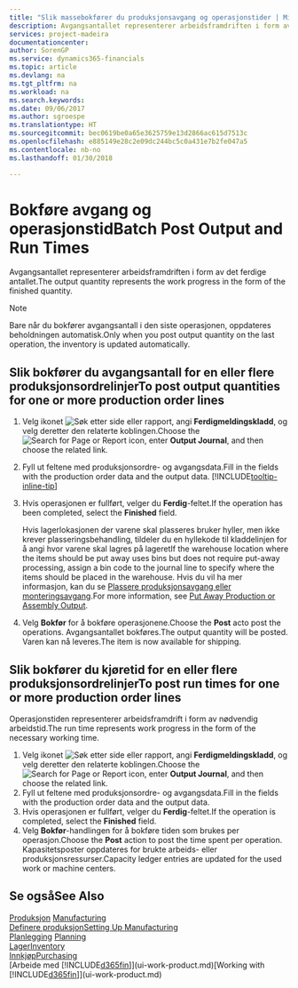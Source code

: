 ```yaml
---
title: "Slik massebokfører du produksjonsavgang og operasjonstider | Microsoft-dokumentasjon"
description: Avgangsantallet representerer arbeidsframdriften i form av det ferdige antallet.
services: project-madeira
documentationcenter: 
author: SorenGP
ms.service: dynamics365-financials
ms.topic: article
ms.devlang: na
ms.tgt_pltfrm: na
ms.workload: na
ms.search.keywords: 
ms.date: 09/06/2017
ms.author: sgroespe
ms.translationtype: HT
ms.sourcegitcommit: bec0619be0a65e3625759e13d2866ac615d7513c
ms.openlocfilehash: e885149e28c2e09dc244bc5c0a431e7b2fe047a5
ms.contentlocale: nb-no
ms.lasthandoff: 01/30/2018

---
```

# <a name="batch-post-output-and-run-times"></a><span data-ttu-id="e63dd-103">Bokføre avgang og operasjonstid</span><span class="sxs-lookup"><span data-stu-id="e63dd-103">Batch Post Output and Run Times</span></span>
<span data-ttu-id="e63dd-104">Avgangsantallet representerer arbeidsframdriften i form av det ferdige antallet.</span><span class="sxs-lookup"><span data-stu-id="e63dd-104">The output quantity represents the work progress in the form of the finished quantity.</span></span>  

> [!NOTE]
> <span data-ttu-id="e63dd-105">Bare når du bokfører avgangsantall i den siste operasjonen, oppdateres beholdningen automatisk.</span><span class="sxs-lookup"><span data-stu-id="e63dd-105">Only when you post output quantity on the last operation, the inventory is updated automatically.</span></span>  

## <a name="to-post-output-quantities-for-one-or-more-production-order-lines"></a><span data-ttu-id="e63dd-106">Slik bokfører du avgangsantall for en eller flere produksjonsordrelinjer</span><span class="sxs-lookup"><span data-stu-id="e63dd-106">To post output quantities for one or more production order lines</span></span>
1. <span data-ttu-id="e63dd-107">Velg ikonet ![Søk etter side eller rapport](media/ui-search/search_small.png "Søk etter side eller rapport"), angi **Ferdigmeldingskladd**, og velg deretter den relaterte koblingen.</span><span class="sxs-lookup"><span data-stu-id="e63dd-107">Choose the ![Search for Page or Report](media/ui-search/search_small.png "Search for Page or Report icon") icon, enter **Output Journal**, and then choose the related link.</span></span>  
2. <span data-ttu-id="e63dd-108">Fyll ut feltene med produksjonsordre- og avgangsdata.</span><span class="sxs-lookup"><span data-stu-id="e63dd-108">Fill in the fields with the production order data and the output data.</span></span> [!INCLUDE[tooltip-inline-tip](includes/tooltip-inline-tip_md.md)]
3. <span data-ttu-id="e63dd-109">Hvis operasjonen er fullført, velger du **Ferdig**-feltet.</span><span class="sxs-lookup"><span data-stu-id="e63dd-109">If the operation has been completed, select the **Finished** field.</span></span>  

    <span data-ttu-id="e63dd-110">Hvis lagerlokasjonen der varene skal plasseres bruker hyller, men ikke krever plasseringsbehandling,  tildeler du en hyllekode til kladdelinjen for å angi hvor varene skal lagres på lageret</span><span class="sxs-lookup"><span data-stu-id="e63dd-110">If the warehouse location where the items should be put away uses bins but does not require put-away processing,  assign a bin code to the journal line to specify where the items should be placed in the warehouse.</span></span> <span data-ttu-id="e63dd-111">Hvis du vil ha mer informasjon, kan du se [Plassere produksjonsavgang eller monteringsavgang](warehouse-how-to-put-away-production-output.md).</span><span class="sxs-lookup"><span data-stu-id="e63dd-111">For more information, see [Put Away Production or Assembly Output](warehouse-how-to-put-away-production-output.md).</span></span>  

4. <span data-ttu-id="e63dd-112">Velg **Bokfør** for å bokføre operasjonene.</span><span class="sxs-lookup"><span data-stu-id="e63dd-112">Choose the **Post** acto post the operations.</span></span> <span data-ttu-id="e63dd-113">Avgangsantallet bokføres.</span><span class="sxs-lookup"><span data-stu-id="e63dd-113">The output quantity will be posted.</span></span> <span data-ttu-id="e63dd-114">Varen kan nå leveres.</span><span class="sxs-lookup"><span data-stu-id="e63dd-114">The item is now available for shipping.</span></span>  

## <a name="to-post-run-times-for-one-or-more-production-order-lines"></a><span data-ttu-id="e63dd-115">Slik bokfører du kjøretid for en eller flere produksjonsordrelinjer</span><span class="sxs-lookup"><span data-stu-id="e63dd-115">To post run times for one or more production order lines</span></span>
<span data-ttu-id="e63dd-116">Operasjonstiden representerer arbeidsframdrift i form av nødvendig arbeidstid.</span><span class="sxs-lookup"><span data-stu-id="e63dd-116">The run time represents work progress in the form of the necessary working time.</span></span>    

1.  <span data-ttu-id="e63dd-117">Velg ikonet ![Søk etter side eller rapport](media/ui-search/search_small.png "Søk etter side eller rapport"), angi **Ferdigmeldingskladd**, og velg deretter den relaterte koblingen.</span><span class="sxs-lookup"><span data-stu-id="e63dd-117">Choose the ![Search for Page or Report](media/ui-search/search_small.png "Search for Page or Report icon") icon, enter **Output Journal**, and then choose the related link.</span></span>  
2. <span data-ttu-id="e63dd-118">Fyll ut feltene med produksjonsordre- og avgangsdata.</span><span class="sxs-lookup"><span data-stu-id="e63dd-118">Fill in the fields with the production order data and the output data.</span></span>  
3.  <span data-ttu-id="e63dd-119">Hvis operasjonen er fullført, velger du **Ferdig**-feltet.</span><span class="sxs-lookup"><span data-stu-id="e63dd-119">If the operation is completed, select the **Finished** field.</span></span>  
4. <span data-ttu-id="e63dd-120">Velg **Bokfør**-handlingen for å bokføre tiden som brukes per operasjon.</span><span class="sxs-lookup"><span data-stu-id="e63dd-120">Choose the **Post** action to post the time spent per operation.</span></span> <span data-ttu-id="e63dd-121">Kapasitetsposter oppdateres for brukte arbeids- eller produksjonsressurser.</span><span class="sxs-lookup"><span data-stu-id="e63dd-121">Capacity ledger entries are updated for the used work or machine centers.</span></span>

## <a name="see-also"></a><span data-ttu-id="e63dd-122">Se også</span><span class="sxs-lookup"><span data-stu-id="e63dd-122">See Also</span></span>  
<span data-ttu-id="e63dd-123">[Produksjon](production-manage-manufacturing.md)  </span><span class="sxs-lookup"><span data-stu-id="e63dd-123">[Manufacturing](production-manage-manufacturing.md)  </span></span>  
[<span data-ttu-id="e63dd-124">Definere produksjon</span><span class="sxs-lookup"><span data-stu-id="e63dd-124">Setting Up Manufacturing</span></span>](production-configure-production-processes.md)  
<span data-ttu-id="e63dd-125">[Planlegging](production-planning.md)    </span><span class="sxs-lookup"><span data-stu-id="e63dd-125">[Planning](production-planning.md)    </span></span>  
[<span data-ttu-id="e63dd-126">Lager</span><span class="sxs-lookup"><span data-stu-id="e63dd-126">Inventory</span></span>](inventory-manage-inventory.md)  
[<span data-ttu-id="e63dd-127">Innkjøp</span><span class="sxs-lookup"><span data-stu-id="e63dd-127">Purchasing</span></span>](purchasing-manage-purchasing.md)  
<span data-ttu-id="e63dd-128">[Arbeide med [!INCLUDE[d365fin](includes/d365fin_md.md)]](ui-work-product.md)</span><span class="sxs-lookup"><span data-stu-id="e63dd-128">[Working with [!INCLUDE[d365fin](includes/d365fin_md.md)]](ui-work-product.md)</span></span>

